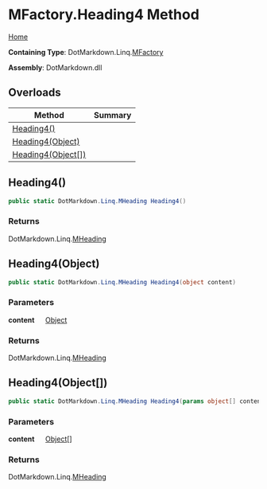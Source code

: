 # MFactory\.Heading4 Method

[Home](../../../../README.md)

**Containing Type**: DotMarkdown\.Linq\.[MFactory](../README.md)

**Assembly**: DotMarkdown\.dll

## Overloads

| Method | Summary |
| ------ | ------- |
| [Heading4()](#DotMarkdown_Linq_MFactory_Heading4) | |
| [Heading4(Object)](#DotMarkdown_Linq_MFactory_Heading4_System_Object_) | |
| [Heading4(Object\[\])](#DotMarkdown_Linq_MFactory_Heading4_System_Object___) | |

## Heading4\(\) <a name="DotMarkdown_Linq_MFactory_Heading4"></a>

```csharp
public static DotMarkdown.Linq.MHeading Heading4()
```

### Returns

DotMarkdown\.Linq\.[MHeading](../../MHeading/README.md)

## Heading4\(Object\) <a name="DotMarkdown_Linq_MFactory_Heading4_System_Object_"></a>

```csharp
public static DotMarkdown.Linq.MHeading Heading4(object content)
```

### Parameters

**content** &emsp; [Object](https://docs.microsoft.com/en-us/dotnet/api/system.object)

### Returns

DotMarkdown\.Linq\.[MHeading](../../MHeading/README.md)

## Heading4\(Object\[\]\) <a name="DotMarkdown_Linq_MFactory_Heading4_System_Object___"></a>

```csharp
public static DotMarkdown.Linq.MHeading Heading4(params object[] content)
```

### Parameters

**content** &emsp; [Object](https://docs.microsoft.com/en-us/dotnet/api/system.object)\[\]

### Returns

DotMarkdown\.Linq\.[MHeading](../../MHeading/README.md)

